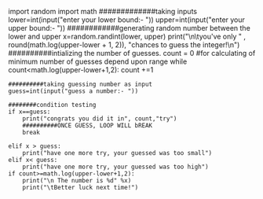 import random
import math
#############taking inputs
lower=int(input("enter your lower bound:- "))
upper=int(input("enter your upper bound:- ")) 
############generating random number between the lower and upper
x=random.randint(lower, upper)
print("\n\tyou've only " ,
      round(math.log(upper-lower + 1, 2)),
            "chances to guess the integer!\n")
##########intializing the number of guesses.
count = 0
      #for calculating of minimum number of guesses depend upon range
while count<math.log(upper-lower+1,2):
    count +=1

    ##########taking guessing number as input
    guess=int(input("guess a number:- "))

    ########condition testing
    if x==guess:
        print("congrats you did it in", count,"try")
        ##########ONCE GUESS, LOOP WILL bREAK
        break
    
    elif x > guess:
        print("have one more try, your guessed was too small")
    elif x< guess:
        print("have one more try, your guessed was too high")
    if count>=math.log(upper-lower+1,2):
        print("\n The number is %d" %x)
        print("\tBetter luck next time!")
        
